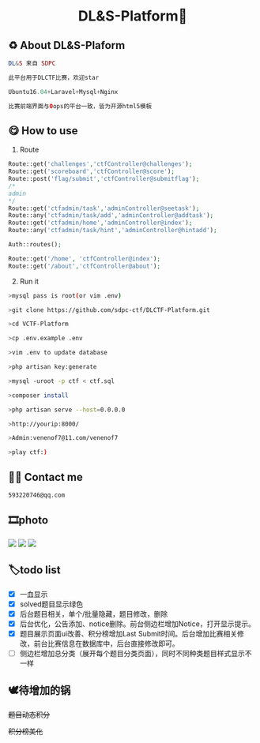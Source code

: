<h1 align="center">DL&S-Platform🚩</h1>


## ♻ About DL&S-Plaform

```php
DL&S 来自 SDPC

此平台用于DLCTF比赛，欢迎star

Ubuntu16.04+Laravel+Mysql+Nginx

比赛前端界面与0ops的平台一致，皆为开源html5模板
```

## 😋 How to use

1. Route
```php
Route::get('challenges','ctfController@challenges');
Route::get('scoreboard','ctfController@score');
Route::post('flag/submit','ctfController@submitflag');
/*
admin
*/
Route::get('ctfadmin/task','adminController@seetask');
Route::any('ctfadmin/task/add','adminController@addtask');
Route::get('ctfadmin/home','adminController@index');
Route::any('ctfadmin/task/hint','adminController@hintadd');

Auth::routes();

Route::get('/home', 'ctfController@index');
Route::get('/about','ctfController@about');
```

2. Run it

```bash
>mysql pass is root(or vim .env)

>git clone https://github.com/sdpc-ctf/DLCTF-Platform.git

>cd VCTF-Platform

>cp .env.example .env

>vim .env to update database

>php artisan key:generate

>mysql -uroot -p ctf < ctf.sql

>composer install

>php artisan serve --host=0.0.0.0

>http://yourip:8000/ 

>Admin:venenof7@11.com/venenof7

>play ctf:)
```
## 👨‍💻 Contact me

`593220746@qq.com`

## 🎞photo

<img src="https://s2.ax1x.com/2019/08/15/mAiJjP.png">

<img src="https://s2.ax1x.com/2019/08/15/mAiwNQ.png">

<img src="https://s2.ax1x.com/2019/08/15/mAiNB8.png">

## 🏷todo list
- [x] 一血显示
- [x] solved题目显示绿色
- [x] 后台题目相关，单个/批量隐藏，题目修改，删除
- [x] 后台优化，公告添加、notice删除。前台侧边栏增加Notice，打开显示提示。
- [x] 题目展示页面ui改善、积分榜增加Last Submit时间。后台增加比赛相关修改，前台比赛信息在数据库中，后台直接修改即可。
- [ ] 侧边栏增加总分类（展开每个题目分类页面），同时不同种类题目样式显示不一样

## 🕊待增加的锅

~~题目动态积分~~

~~积分榜美化~~


